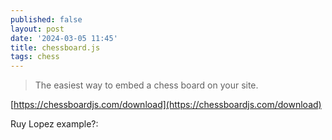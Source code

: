 ```yaml
---
published: false
layout: post
date: '2024-03-05 11:45'
title: chessboard.js
tags: chess 
---
```

> The easiest way to embed a chess board on your site.

[https://chessboardjs.com/download](https://chessboardjs.com/download)

Ruy Lopez example?:

<script src="https://code.jquery.com/jquery-3.5.1.min.js"
        integrity="sha384-ZvpUoO/+PpLXR1lu4jmpXWu80pZlYUAfxl5NsBMWOEPSjUn/6Z/hRTt8+pR6L4N2"
        crossorigin="anonymous"></script>
<script src="https://unpkg.com/@chrisoakman/chessboardjs@1.0.0/dist/chessboard-1.0.0.min.js"
        integrity="sha384-8Vi8VHwn3vjQ9eUHUxex3JSN/NFqUg3QbPyX8kWyb93+8AC/pPWTzj+nHtbC5bxD"
        crossorigin="anonymous"></script>

<script>var ruyLopez = 'r1bqkbnr/pppp1ppp/2n5/1B2p3/4P3/5N2/PPPP1PPP/RNBQK2R'
var board = Chessboard('myBoard', ruyLopez)</script>

<div id="myBoard" style="width: 400px"></div>
